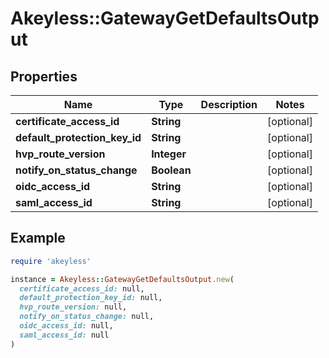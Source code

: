 # Akeyless::GatewayGetDefaultsOutput

## Properties

| Name | Type | Description | Notes |
| ---- | ---- | ----------- | ----- |
| **certificate_access_id** | **String** |  | [optional] |
| **default_protection_key_id** | **String** |  | [optional] |
| **hvp_route_version** | **Integer** |  | [optional] |
| **notify_on_status_change** | **Boolean** |  | [optional] |
| **oidc_access_id** | **String** |  | [optional] |
| **saml_access_id** | **String** |  | [optional] |

## Example

```ruby
require 'akeyless'

instance = Akeyless::GatewayGetDefaultsOutput.new(
  certificate_access_id: null,
  default_protection_key_id: null,
  hvp_route_version: null,
  notify_on_status_change: null,
  oidc_access_id: null,
  saml_access_id: null
)
```

